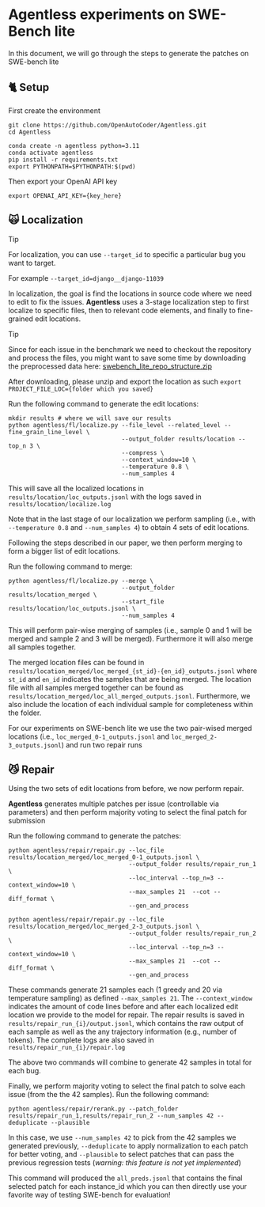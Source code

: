 # Agentless experiments on SWE-Bench lite 

In this document, we will go through the steps to generate the patches on SWE-bench lite

## 🐈 Setup

First create the environment 

```shell
git clone https://github.com/OpenAutoCoder/Agentless.git
cd Agentless

conda create -n agentless python=3.11 
conda activate agentless
pip install -r requirements.txt
export PYTHONPATH=$PYTHONPATH:$(pwd)
```

Then export your OpenAI API key 
```shell
export OPENAI_API_KEY={key_here}
```

## 🙀 Localization 

> [!TIP]
> 
> For localization, you can use `--target_id` to specific a particular bug you want to target. 
> 
> For example `--target_id=django__django-11039`

In localization, the goal is find the locations in source code where we need to edit to fix the issues. 
**Agentless** uses a 3-stage localization step to first localize to specific files, then to relevant code elements, and finally to fine-grained edit locations.

> [!TIP]
> 
> Since for each issue in the benchmark we need to checkout the repository and process the files, you might want to save some time by downloading the preprocessed data here: [swebench_lite_repo_structure.zip](https://github.com/OpenAutoCoder/Agentless/releases/tag/v0.1.0)
>
> After downloading, please unzip and export the location as such `export PROJECT_FILE_LOC={folder which you saved}`

Run the following command to generate the edit locations: 

```shell
mkdir results # where we will save our results
python agentless/fl/localize.py --file_level --related_level --fine_grain_line_level \
                                --output_folder results/location --top_n 3 \
                                --compress \
                                --context_window=10 \
                                --temperature 0.8 \
                                --num_samples 4
```

This will save all the localized locations in  `results/location/loc_outputs.jsonl` with the logs saved in `results/location/localize.log`

Note that in the last stage of our localization we perform sampling (i.e., with `--temperature 0.8` and `--num_samples 4`) to obtain 4 sets of edit locations.

Following the steps described in our paper, we then perform merging to form a bigger list of edit locations.

Run the following command to merge:

```shell
python agentless/fl/localize.py --merge \
                                --output_folder results/location_merged \
                                --start_file results/location/loc_outputs.jsonl \
                                --num_samples 4
```

This will perform pair-wise merging of samples (i.e., sample 0 and 1 will be merged and sample 2 and 3 will be merged). Furthermore it will also merge all samples together. 

The merged location files can be found in `results/location_merged/loc_merged_{st_id}-{en_id}_outputs.jsonl` where `st_id` and `en_id` indicates the samples that are being merged. The location file with all samples merged together can be found as `results/location_merged/loc_all_merged_outputs.jsonl`. Furthermore, we also include the location of each individual sample for completeness within the folder. 

For our experiments on SWE-bench lite we use the two pair-wised merged locations (i.e., `loc_merged_0-1_outputs.jsonl` and `loc_merged_2-3_outputs.jsonl`) and run two repair runs

## 😼 Repair

Using the two sets of edit locations from before, we now perform repair. 

**Agentless** generates multiple patches per issue (controllable via parameters) and then perform majority voting to select the final patch for submission 

Run the following command to generate the patches:

```shell
python agentless/repair/repair.py --loc_file results/location_merged/loc_merged_0-1_outputs.jsonl \
                                  --output_folder results/repair_run_1 \
                                  --loc_interval --top_n=3 --context_window=10 \
                                  --max_samples 21  --cot --diff_format \
                                  --gen_and_process 
```

```shell
python agentless/repair/repair.py --loc_file results/location_merged/loc_merged_2-3_outputs.jsonl \
                                  --output_folder results/repair_run_2 \
                                  --loc_interval --top_n=3 --context_window=10 \
                                  --max_samples 21  --cot --diff_format \
                                  --gen_and_process 
```

These commands generate 21 samples each (1 greedy and 20 via temperature sampling) as defined `--max_samples 21`. The `--context_window` indicates the amount of code lines before and after each localized edit location we provide to the model for repair. The repair results is saved in `results/repair_run_{i}/output.jsonl`, which contains the raw output of each sample as well as the any trajectory information (e.g., number of tokens). The complete logs are also saved in `results/repair_run_{i}/repair.log` 

The above two commands will combine to generate 42 samples in total for each bug. 

Finally, we perform majority voting to select the final patch to solve each issue (from the the 42 samples). Run the following command:

```shell
python agentless/repair/rerank.py --patch_folder results/repair_run_1,results/repair_run_2 --num_samples 42 --deduplicate --plausible
```

In this case, we use `--num_samples 42` to pick from the 42 samples we generated previously, `--deduplicate` to apply normalization to each patch for better voting, and `--plausible` to select patches that can pass the previous regression tests (*warning: this feature is not yet implemented*)

This command will produced the `all_preds.jsonl` that contains the final selected patch for each instance_id which you can then directly use your favorite way of testing SWE-bench for evaluation!